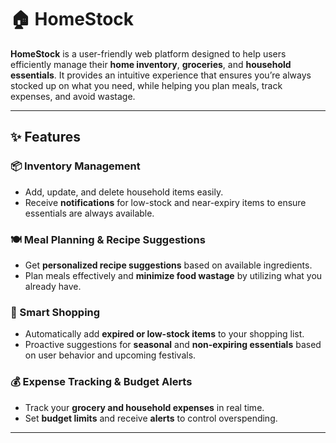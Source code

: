 # 🏠 HomeStock

**HomeStock** is a user-friendly web platform designed to help users efficiently manage their **home inventory**, **groceries**, and **household essentials**. It provides an intuitive experience that ensures you’re always stocked up on what you need, while helping you plan meals, track expenses, and avoid wastage.

---

## ✨ Features

### 📦 Inventory Management
- Add, update, and delete household items easily.
- Receive **notifications** for low-stock and near-expiry items to ensure essentials are always available.

### 🍽️ Meal Planning & Recipe Suggestions
- Get **personalized recipe suggestions** based on available ingredients.
- Plan meals effectively and **minimize food wastage** by utilizing what you already have.

### 🛒 Smart Shopping
- Automatically add **expired or low-stock items** to your shopping list.
- Proactive suggestions for **seasonal** and **non-expiring essentials** based on user behavior and upcoming festivals.

### 💰 Expense Tracking & Budget Alerts
- Track your **grocery and household expenses** in real time.
- Set **budget limits** and receive **alerts** to control overspending.

---


